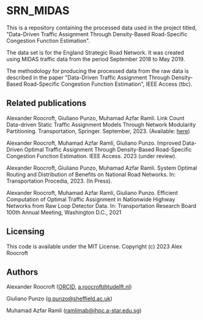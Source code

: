 # SRN_MIDAS

This is a repository containing the processed data used in the project titled, "Data-Driven Traffic Assignment Through Density-Based Road-Specific Congestion Function Estimation".

The data set is for the England Strategic Road Network. It was created using MIDAS traffic data from the period September 2018 to May 2019. 

The methodology for producing the processed data from the raw data is described in the paper "Data-Driven Traffic Assignment Through Density-Based Road-Specific Congestion Function Estimation", IEEE Access (tbc).

## Related publications
Alexander Roocroft, Giuliano Punzo, Muhamad Azfar Ramli. Link Count Data-driven Static Traffic Assignment Models Through Network Modularity Partitioning. Transportation, Springer. September, 2023. (Available: [here](https://doi.org/10.1007/s11116-023-10416-x))

Alexander Roocroft, Muhamad Azfar Ramli, Giuliano Punzo. Improved Data-Driven Optimal Traffic Assignment Through Density-Based Road-Specific Congestion Function Estimation. IEEE Access. 2023 (under review).

Alexander Roocroft, Giuliano Punzo, Muhamad Azfar Ramli. System Optimal Routing and Distribution of Benefits on National Road Networks. In: Transportation Procedia, 2023. (In Press).

Alexander Roocroft, Muhamad Azfar Ramli, Giuliano Punzo. Efficient Computation of Optimal Traffic Assignment in Nationwide Highway Networks from Raw Loop Detector Data. In: Transportation Research Board 100th Annual Meeting, Washington D.C., 2021


## Licensing
This code is available under the MIT License. Copyright (c) 2023 Alex Roocroft

## Authors
Alexander Roocroft ([ORCID](https://orcid.org/0000-0002-6551-1800), a.roocroft@tudelft.nl)

Giuliano Punzo (g.punzo@sheffield.ac.uk)

Muhamad Azfar Ramli (ramlimab@ihpc.a-star.edu.sg)




